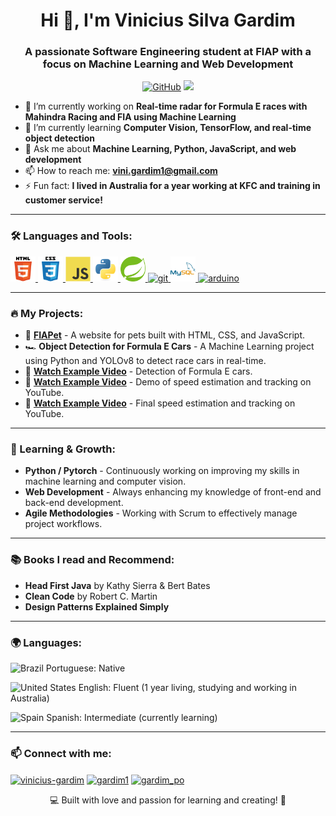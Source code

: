 <h1 align="center">Hi 👋, I'm Vinicius Silva Gardim</h1>
<h3 align="center">A passionate Software Engineering student at FIAP with a focus on Machine Learning and Web Development</h3>

<p align="center">
  <a href="https://github.com/gardim1"><img src="https://img.shields.io/github/followers/gardim1?label=Follow&style=social" alt="GitHub"></a>
  <a href="https://www.linkedin.com/in/vinicius-gardim-756085251/"><img src="https://img.shields.io/badge/-Vinicius%20Gardim-blue?style=flat-square&logo=Linkedin&logoColor=white&link=https://www.linkedin.com/in/vinicius-gardim-756085251/"></a>
</p>

- 🔭 I’m currently working on **Real-time radar for Formula E races with Mahindra Racing and FIA using Machine Learning**
- 🌱 I’m currently learning **Computer Vision, TensorFlow, and real-time object detection**
- 💬 Ask me about **Machine Learning, Python, JavaScript, and web development**
- 📫 How to reach me: **vini.gardim1@gmail.com**
- ⚡ Fun fact: **I lived in Australia for a year working at KFC and training in customer service!**

---

### 🛠️ Languages and Tools:

<p align="left">
  <a href="https://developer.mozilla.org/en-US/docs/Web/HTML" target="_blank"> <img src="https://raw.githubusercontent.com/devicons/devicon/master/icons/html5/html5-original-wordmark.svg" alt="html5" width="40" height="40"/> </a>
  <a href="https://www.w3schools.com/css/" target="_blank"> <img src="https://raw.githubusercontent.com/devicons/devicon/master/icons/css3/css3-original-wordmark.svg" alt="css3" width="40" height="40"/> </a>
  <a href="https://developer.mozilla.org/en-US/docs/Web/JavaScript" target="_blank"> <img src="https://raw.githubusercontent.com/devicons/devicon/master/icons/javascript/javascript-original.svg" alt="javascript" width="40" height="40"/> </a>
  <a href="https://www.python.org" target="_blank"> <img src="https://raw.githubusercontent.com/devicons/devicon/master/icons/python/python-original.svg" alt="python" width="40" height="40"/> </a>
  <a href="https://spring.io/" target="_blank"> <img src="https://raw.githubusercontent.com/devicons/devicon/master/icons/spring/spring-original.svg" alt="spring" width="40" height="40"/> </a>
  <a href="https://git-scm.com/" target="_blank"> <img src="https://www.vectorlogo.zone/logos/git-scm/git-scm-icon.svg" alt="git" width="40" height="40"/> </a>
  <a href="https://www.mysql.com/" target="_blank"> <img src="https://raw.githubusercontent.com/devicons/devicon/master/icons/mysql/mysql-original-wordmark.svg" alt="mysql" width="40" height="40"/> </a>
  <a href="https://www.arduino.cc/" target="_blank"> <img src="https://cdn.worldvectorlogo.com/logos/arduino-1.svg" alt="arduino" width="40" height="40"/> </a>
</p>

---

### 🔥 My Projects:

- 🐾 **[FIAPet](https://m4tiolli.github.io/fiapet/)** - A website for pets built with HTML, CSS, and JavaScript.
- 🏎️ **Object Detection for Formula E Cars** - A Machine Learning project using Python and YOLOv8 to detect race cars in real-time.
- 🎥 **[Watch Example Video](https://youtube.com/shorts/tg-ZAQcb0Us?feature=share)** - Detection of Formula E cars.
-  🎥 **[Watch Example Video](https://www.youtube.com/watch?v=lwieHEZWfDU)** - Demo of speed estimation and tracking on YouTube.
-  🎥 **[Watch Example Video](https://youtu.be/1pSULnu9ajg?si=cCX1XwraSgsMv9Iu)** - Final speed estimation and tracking on YouTube.

---

### 🌱 Learning & Growth:

- **Python / Pytorch** - Continuously working on improving my skills in machine learning and computer vision.
- **Web Development** - Always enhancing my knowledge of front-end and back-end development.
- **Agile Methodologies** - Working with Scrum to effectively manage project workflows.

---

### 📚 Books I read and Recommend:

- **Head First Java** by Kathy Sierra & Bert Bates
- **Clean Code** by Robert C. Martin
- **Design Patterns Explained Simply**

---

### 🌍 Languages:

<p align="left">
  <img src="https://upload.wikimedia.org/wikipedia/commons/0/05/Flag_of_Brazil.svg" alt="Brazil" width="30" height="20"/> Portuguese: Native  
</p>
<p align="left">
  <img src="https://upload.wikimedia.org/wikipedia/en/a/a4/Flag_of_the_United_States.svg" alt="United States" width="30" height="20"/> English: Fluent (1 year living, studying and working in Australia)  
</p>
<p align="left">
  <img src="https://upload.wikimedia.org/wikipedia/commons/9/9a/Flag_of_Spain.svg" alt="Spain" width="30" height="20"/> Spanish: Intermediate (currently learning)
</p>

---

### 📫 Connect with me:

<p align="left">
  <a href="https://linkedin.com/in/vinicius-gardim-756085251/" target="blank"><img align="center" src="https://cdn.jsdelivr.net/npm/simple-icons@3.0.1/icons/linkedin.svg" alt="vinicius-gardim" height="30" width="30" /></a>
  <a href="https://github.com/gardim1" target="blank"><img align="center" src="https://cdn.jsdelivr.net/npm/simple-icons@3.0.1/icons/github.svg" alt="gardim1" height="30" width="30" /></a>
  <a href="https://www.instagram.com/gardim_po/" target="blank"><img align="center" src="https://cdn.jsdelivr.net/npm/simple-icons@3.0.1/icons/instagram.svg" alt="gardim_po" height="30" width="30" /></a>
</p>

<p align="center">💻 Built with love and passion for learning and creating! 🚀</p>
